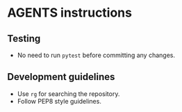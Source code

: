 # AGENTS instructions

## Testing
- No need to run `pytest` before committing any changes.

## Development guidelines
- Use `rg` for searching the repository.
- Follow PEP8 style guidelines.

